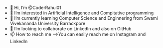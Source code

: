 - 👋 Hi, I’m @CoderRahul01
- 👀 I’m interested in Artificial Intelligence and Compitative programming 
- 🌱 I’m currently learning Computer Science and Enginnering from Swami Vivekananda University Barrackpore 
- 💞️ I’m looking to collaborate on LinkedIn and also on GitHub 
- 📫 How to reach me -->You can easily reach me on Instagram and LinkedIn 

<!---
CoderRahul01/CoderRahul01 is a ✨ special ✨ repository because its `README.md` (this file) appears on your GitHub profile.
You can click the Preview link to take a look at your changes.
--->
